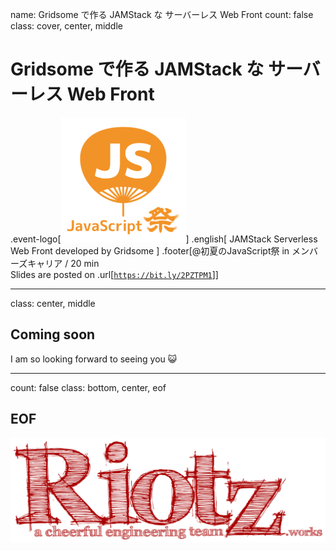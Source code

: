 name: Gridsome で作る JAMStack な サーバーレス Web Front
count: false
class: cover, center, middle
# Gridsome で作る JAMStack な サーバーレス Web Front
.event-logo[![](assets/logo/js-matsuri.png)]
.english[
  JAMStack Serverless Web Front developed by Gridsome
]
.footer[@初夏のJavaScript祭 in メンバーズキャリア / 20 min<br> Slides are posted on .url[[`https://bit.ly/2PZTPM1`](https://bit.ly/2PZTPM1)]]



---
class: center, middle
## Coming soon
I am so looking forward to seeing you 😺


---
count: false
class: bottom, center, eof
## EOF
![](assets/riotz.png)
